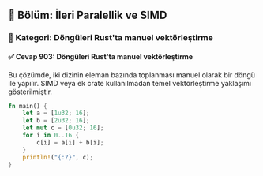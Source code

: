 ## 📘 Bölüm: İleri Paralellik ve SIMD
### 🔹 Kategori: Döngüleri Rust'ta manuel vektörleştirme
#### ✅ Cevap 903: Döngüleri Rust'ta manuel vektörleştirme

Bu çözümde, iki dizinin eleman bazında toplanması manuel olarak bir döngü ile yapılır. SIMD veya ek crate kullanılmadan temel vektörleştirme yaklaşımı gösterilmiştir.

```rust
fn main() {
    let a = [1u32; 16];
    let b = [2u32; 16];
    let mut c = [0u32; 16];
    for i in 0..16 {
        c[i] = a[i] + b[i];
    }
    println!("{:?}", c);
}
```
